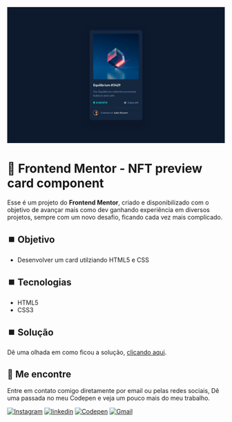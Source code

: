 <img src="./docs/design/desktop-design.jpg" alt="Frontend Mentor - NFT preview card component" />

# 🚀 Frontend Mentor - NFT preview card component


Esse é um projeto do <b>Frontend Mentor</b>, criado e disponibilizado com o objetivo de avançar mais como dev ganhando experiência em diversos projetos, sempre com um novo desafio, ficando cada vez mais complicado.




## ⏹️ Objetivo

- Desenvolver um card utilziando HTML5 e CSS




## ⏹️ Tecnologias

- HTML5
- CSS3




## ⏹️ Solução

Dê uma olhada em como ficou a solução, <a href="./index.html" title="Visitar site">clicando aqui</a>.




## 📍 Me encontre

  Entre em contato comigo diretamente por email ou pelas redes sociais, Dê uma passada no meu Codepen e veja um pouco mais do meu trabalho.

<a href="https://www.instagram.com/lucasfernando.dev/" target="_blank" /><img src="https://img.shields.io/badge/Instagram-E4405F?style=for-the-badge&logo=instagram&logoColor=white" alt="Instagram"/></a>
<a href="https://www.linkedin.com/in/frontlucasfernandodev/" target="_blank" /><img src="https://img.shields.io/badge/LinkedIn-0077B5?style=for-the-badge&logo=linkedin&logoColor=white" alt="linkedin"/></a>
<a href="https://codepen.io/lucasfernandodev" target="_blank" /><img src="https://img.shields.io/badge/Codepen-000000?style=for-the-badge&logo=codepen&logoColor=white" alt="Codepen"/></a>
<a href="mailto:lucasfernando.dev@gmail.com" target="_blank" /><img src="https://img.shields.io/badge/Gmail-D14836?style=for-the-badge&logo=gmail&logoColor=white" alt="Gmail"/></a>